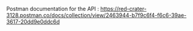 Postman documentation for the API : https://red-crater-3128.postman.co/docs/collection/view/2463944-b7f9c6f4-f6c6-39ae-3617-20dd9e0ddc6d
